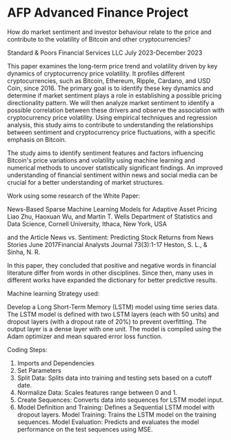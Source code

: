 # AFP Advanced Finance Project

How do market sentiment and investor behaviour relate to the price and contribute to the volatility of Bitcoin and other cryptocurrencies?



Standard & Poors Financial Services LLC 
July 2023-December 2023

This paper examines the long-term price trend and volatility driven by key dynamics of cryptocurrency price volatility. It profiles different cryptocurrencies, such as Bitcoin, Ethereum, Ripple, Cardano, and USD Coin, since 2016. The primary goal is to identify these key dynamics and determine if market sentiment plays a role in establishing a possible pricing directionality pattern. We will then analyze market sentiment to identify a possible correlation between these drivers and observe the association with cryptocurrency price volatility. Using empirical techniques and regression analysis, this study aims to contribute to understanding the relationships between sentiment and cryptocurrency price fluctuations, with a specific emphasis on Bitcoin.


The study aims to identify sentiment features and factors influencing Bitcoin's price variations and volatility using machine learning and numerical methods to uncover statistically significant findings. An improved understanding of financial sentiment within news and social media can be crucial for a better understanding of market structures.

Work using some research of the White Paper:

News-Based Sparse Machine Learning Models for Adaptive Asset Pricing
Liao Zhu, Haoxuan Wu, and Martin T. Wells
Department of Statistics and Data Science, Cornell University, Ithaca, New York, USA

and the Article
News vs. Sentiment: Predicting Stock Returns from News Stories
June 2017Financial Analysts Journal 73(3):1-17
Heston, S. L., & Sinha, N. R.

In this paper, they concluded that positive and negative words in financial literature differ from words in other disciplines. Since then, many uses in different works have expanded the dictionary for better predictive results.


Machine learning Strategy used:

Develop a Long Short-Term Memory (LSTM) model using time series data. The LSTM model is defined with two LSTM layers (each with 50 units) and dropout layers (with a dropout rate of 20%) to prevent overfitting. The output layer is a dense layer with one unit. The model is compiled using the Adam optimizer and mean squared error loss function.

Coding Steps:

1. Imports and Dependencies
2. Set Parameters
3. Split Data: Splits data into training and testing sets based on a cutoff date.
4. Normalize Data: Scales features range between 0 and 1.
5. Create Sequences: Converts data into sequences for LSTM model input.
6. Model Definition and Training: Defines a Sequential LSTM model with dropout layers.
Model Training: Trains the LSTM model on the training sequences.
Model Evaluation: Predicts and evaluates the model performance on the test sequences using MSE.






